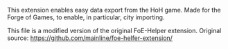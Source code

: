 This extension enables easy data export from the HoH game. Made for the Forge of Games, to enable, in particular, city importing. 

This file is a modified version of the original FoE-Helper extension.
Original source: https://github.com/mainIine/foe-helfer-extension/
